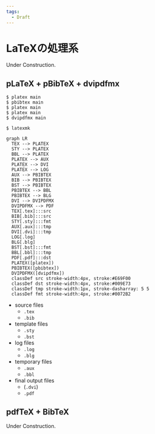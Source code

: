 ```yaml
---
tags:
  - Draft
---
```


# LaTeXの処理系

Under Construction.

## pLaTeX + pBibTeX + dvipdfmx

```shell-session
$ platex main
$ pbibtex main
$ platex main
$ platex main
$ dvipdfmx main
```

```shell-session
$ latexmk
```

```mermaid
graph LR
  TEX --> PLATEX
  STY --> PLATEX
  BBL --> PLATEX
  PLATEX --> AUX
  PLATEX --> DVI
  PLATEX --> LOG
  AUX --> PBIBTEX
  BIB --> PBIBTEX
  BST --> PBIBTEX
  PBIBTEX --> BBL
  PBIBTEX --> BLG
  DVI --> DVIPDFMX
  DVIPDFMX --> PDF
  TEX[.tex]:::src
  BIB[.bib]:::src
  STY[.sty]:::fmt
  AUX[.aux]:::tmp
  DVI[.dvi]:::tmp
  LOG[.log]
  BLG[.blg]
  BST[.bst]:::fmt
  BBL[.bbl]:::tmp
  PDF[.pdf]:::dst
  PLATEX([platex])
  PBIBTEX([pbibtex])
  DVIPDFMX([dvipdfmx])
  classDef src stroke-width:4px, stroke:#E69F00
  classDef dst stroke-width:4px, stroke:#009E73
  classDef tmp stroke-width:1px, stroke-dasharray: 5 5
  classDef fmt stroke-width:4px, stroke:#0072B2
```

- source files
	- `.tex`
	- `.bib`
- template files
	- `.sty`
	- `.bst`
- log files
	- `.log`
	- `.blg`
- temporary files
	- `.aux`
	- `.bbl`
- final output files
	- (`.dvi`)
	- `.pdf`

## pdfTeX + BibTeX

Under Construction.

